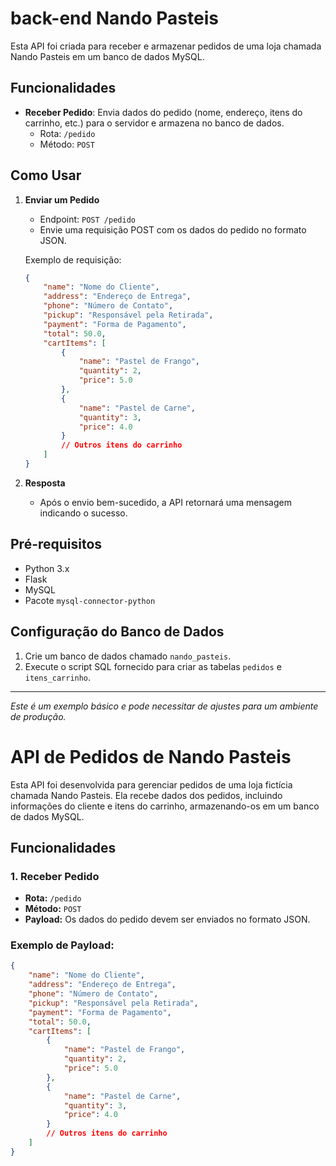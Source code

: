 # back-end Nando Pasteis

Esta API foi criada para receber e armazenar pedidos de uma loja chamada Nando Pasteis em um banco de dados MySQL.

## Funcionalidades

- **Receber Pedido**: Envia dados do pedido (nome, endereço, itens do carrinho, etc.) para o servidor e armazena no banco de dados.
  - Rota: `/pedido`
  - Método: `POST`

## Como Usar

1. **Enviar um Pedido**
   - Endpoint: `POST /pedido`
   - Envie uma requisição POST com os dados do pedido no formato JSON.

    Exemplo de requisição:
    ```json
    {
        "name": "Nome do Cliente",
        "address": "Endereço de Entrega",
        "phone": "Número de Contato",
        "pickup": "Responsável pela Retirada",
        "payment": "Forma de Pagamento",
        "total": 50.0,
        "cartItems": [
            {
                "name": "Pastel de Frango",
                "quantity": 2,
                "price": 5.0
            },
            {
                "name": "Pastel de Carne",
                "quantity": 3,
                "price": 4.0
            }
            // Outros itens do carrinho
        ]
    }
    ```

2. **Resposta**
   - Após o envio bem-sucedido, a API retornará uma mensagem indicando o sucesso.

## Pré-requisitos

- Python 3.x
- Flask
- MySQL
- Pacote `mysql-connector-python`

## Configuração do Banco de Dados

1. Crie um banco de dados chamado `nando_pasteis`.
2. Execute o script SQL fornecido para criar as tabelas `pedidos` e `itens_carrinho`.

---

*Este é um exemplo básico e pode necessitar de ajustes para um ambiente de produção.*


# API de Pedidos de Nando Pasteis

Esta API foi desenvolvida para gerenciar pedidos de uma loja fictícia chamada Nando Pasteis. Ela recebe dados dos pedidos, incluindo informações do cliente e itens do carrinho, armazenando-os em um banco de dados MySQL.

## Funcionalidades

### 1. Receber Pedido

- **Rota:** `/pedido`
- **Método:** `POST`
- **Payload:** Os dados do pedido devem ser enviados no formato JSON.

### Exemplo de Payload:

```json
{
    "name": "Nome do Cliente",
    "address": "Endereço de Entrega",
    "phone": "Número de Contato",
    "pickup": "Responsável pela Retirada",
    "payment": "Forma de Pagamento",
    "total": 50.0,
    "cartItems": [
        {
            "name": "Pastel de Frango",
            "quantity": 2,
            "price": 5.0
        },
        {
            "name": "Pastel de Carne",
            "quantity": 3,
            "price": 4.0
        }
        // Outros itens do carrinho
    ]
}


